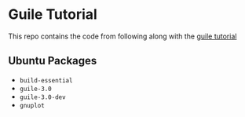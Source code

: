 # Guile Tutorial
This repo contains the code from following along with the [guile tutorial](https://www.gnu.org/software/guile/docs/guile-tut/tutorial.html)

## Ubuntu Packages
- `build-essential`
- `guile-3.0`
- `guile-3.0-dev`
- `gnuplot`
